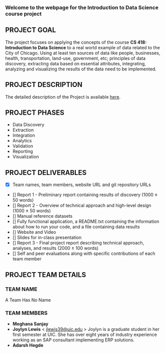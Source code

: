 ### Welcome to the webpage for the Introduction to Data Science course project

## PROJECT GOAL
The project focuses on applying the concepts of the course **CS 418: Introduction to Data Science** to a real world example of data related to the City of Chicago. Using at least ten sources of data like people, businesses, health, transportation, land-use, government, etc; principles of data discovery, extracting data based on essential attributes, integrating, analyzing and visualizing the results of the data need to be implemented. 

## PROJECT DESCRIPTION
The detailed description of the Project is available [here](http://cs418.cs.uic.edu/project.html/).

## PROJECT PHASES
- Data Discovery
- Extraction
- Integration
- Analytics
- Validation
- Reporting 
- Visualization

## PROJECT DELIVERABLES
- [X] Team names, team members, website URL and git repository URLs
- [] Report 1 - Preliminary report containing results of discovery (1000 ± 50 words)
- [] Report 2 - Overview of technical approach and high-level design (1000 ± 50 words)
- [] Manual reference datasets
- [] Fully functional application, a README.txt containing the information about how to run your code, and a file containing data results
- [] Website and Video
- [] Slides for in-class presentation
- [] Report 3 - Final project report describing technical approach, analyses, and results (2000 ± 100 words)
- [] Self and peer evaluations along with specific contributions of each team member

## PROJECT TEAM DETAILS

### TEAM NAME
A Team Has No Name

### TEAM MEMBERS
- **Meghana Sanjay**
- **Joylyn Lewis**
  < jlewis39@uic.edu > 
  Joylyn is a graduate student in her first semester at UIC. She has over eight years of industry experience working as an SAP      consultant implementing ERP solutions. 
- **Adarsh Hegde**
